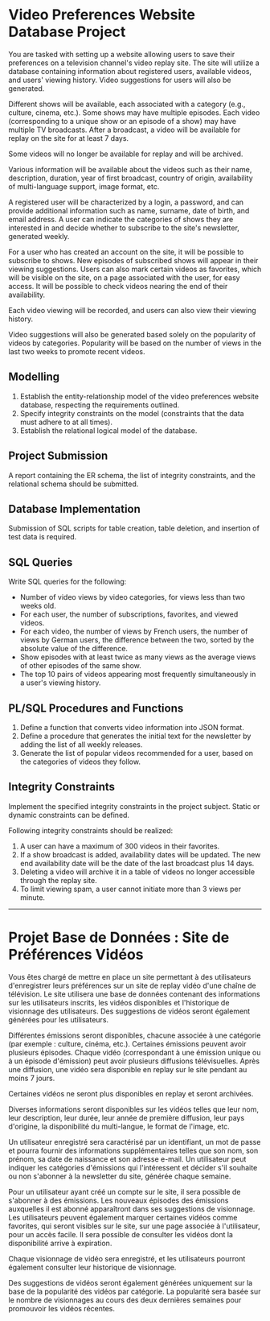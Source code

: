# Video Preferences Website Database Project

You are tasked with setting up a website allowing users to save their preferences on a television channel's video replay site. The site will utilize a database containing information about registered users, available videos, and users' viewing history. Video suggestions for users will also be generated.

Different shows will be available, each associated with a category (e.g., culture, cinema, etc.). Some shows may have multiple episodes. Each video (corresponding to a unique show or an episode of a show) may have multiple TV broadcasts. After a broadcast, a video will be available for replay on the site for at least 7 days.

Some videos will no longer be available for replay and will be archived.

Various information will be available about the videos such as their name, description, duration, year of first broadcast, country of origin, availability of multi-language support, image format, etc.

A registered user will be characterized by a login, a password, and can provide additional information such as name, surname, date of birth, and email address. A user can indicate the categories of shows they are interested in and decide whether to subscribe to the site's newsletter, generated weekly.

For a user who has created an account on the site, it will be possible to subscribe to shows. New episodes of subscribed shows will appear in their viewing suggestions. Users can also mark certain videos as favorites, which will be visible on the site, on a page associated with the user, for easy access. It will be possible to check videos nearing the end of their availability.

Each video viewing will be recorded, and users can also view their viewing history.

Video suggestions will also be generated based solely on the popularity of videos by categories. Popularity will be based on the number of views in the last two weeks to promote recent videos.

## Modelling

1. Establish the entity-relationship model of the video preferences website database, respecting the requirements outlined.
2. Specify integrity constraints on the model (constraints that the data must adhere to at all times).
3. Establish the relational logical model of the database.

## Project Submission

A report containing the ER schema, the list of integrity constraints, and the relational schema should be submitted.

## Database Implementation

Submission of SQL scripts for table creation, table deletion, and insertion of test data is required.

## SQL Queries

Write SQL queries for the following:

- Number of video views by video categories, for views less than two weeks old.
- For each user, the number of subscriptions, favorites, and viewed videos.
- For each video, the number of views by French users, the number of views by German users, the difference between the two, sorted by the absolute value of the difference.
- Show episodes with at least twice as many views as the average views of other episodes of the same show.
- The top 10 pairs of videos appearing most frequently simultaneously in a user's viewing history.

## PL/SQL Procedures and Functions

1. Define a function that converts video information into JSON format.
2. Define a procedure that generates the initial text for the newsletter by adding the list of all weekly releases.
3. Generate the list of popular videos recommended for a user, based on the categories of videos they follow.

## Integrity Constraints

Implement the specified integrity constraints in the project subject. Static or dynamic constraints can be defined.

Following integrity constraints should be realized:
1. A user can have a maximum of 300 videos in their favorites.
2. If a show broadcast is added, availability dates will be updated. The new end availability date will be the date of the last broadcast plus 14 days.
3. Deleting a video will archive it in a table of videos no longer accessible through the replay site.
4. To limit viewing spam, a user cannot initiate more than 3 views per minute.

---

# Projet Base de Données : Site de Préférences Vidéos

Vous êtes chargé de mettre en place un site permettant à des utilisateurs d'enregistrer leurs préférences sur un site de replay vidéo d'une chaîne de télévision. Le site utilisera une base de données contenant des informations sur les utilisateurs inscrits, les vidéos disponibles et l'historique de visionnage des utilisateurs. Des suggestions de vidéos seront également générées pour les utilisateurs.

Différentes émissions seront disponibles, chacune associée à une catégorie (par exemple : culture, cinéma, etc.). Certaines émissions peuvent avoir plusieurs épisodes. Chaque vidéo (correspondant à une émission unique ou à un épisode d'émission) peut avoir plusieurs diffusions télévisuelles. Après une diffusion, une vidéo sera disponible en replay sur le site pendant au moins 7 jours.

Certaines vidéos ne seront plus disponibles en replay et seront archivées.

Diverses informations seront disponibles sur les vidéos telles que leur nom, leur description, leur durée, leur année de première diffusion, leur pays d'origine, la disponibilité du multi-langue, le format de l'image, etc.

Un utilisateur enregistré sera caractérisé par un identifiant, un mot de passe et pourra fournir des informations supplémentaires telles que son nom, son prénom, sa date de naissance et son adresse e-mail. Un utilisateur peut indiquer les catégories d'émissions qui l'intéressent et décider s'il souhaite ou non s'abonner à la newsletter du site, générée chaque semaine.

Pour un utilisateur ayant créé un compte sur le site, il sera possible de s'abonner à des émissions. Les nouveaux épisodes des émissions auxquelles il est abonné apparaîtront dans ses suggestions de visionnage. Les utilisateurs peuvent également marquer certaines vidéos comme favorites, qui seront visibles sur le site, sur une page associée à l'utilisateur, pour un accès facile. Il sera possible de consulter les vidéos dont la disponibilité arrive à expiration.

Chaque visionnage de vidéo sera enregistré, et les utilisateurs pourront également consulter leur historique de visionnage.

Des suggestions de vidéos seront également générées uniquement sur la base de la popularité des vidéos par catégorie. La popularité sera basée sur le nombre de visionnages au cours des deux dernières semaines pour promouvoir les vidéos récentes.
